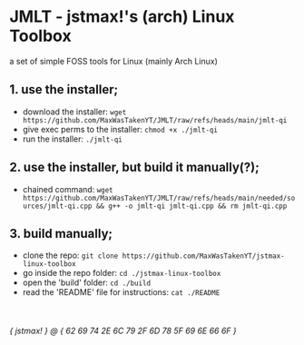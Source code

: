 # JMLT - jstmax!'s (arch) Linux Toolbox
a set of simple FOSS tools for Linux (mainly Arch Linux)

## 1. use the installer;
* download the installer: `wget https://github.com/MaxWasTakenYT/JMLT/raw/refs/heads/main/jmlt-qi`
* give exec perms to the installer: `chmod +x ./jmlt-qi`
* run the installer: `./jmlt-qi`

## 2. use the installer, but build it manually(?);
* chained command: `wget https://github.com/MaxWasTakenYT/JMLT/raw/refs/heads/main/needed/sources/jmlt-qi.cpp && g++ -o jmlt-qi jmlt-qi.cpp && rm jmlt-qi.cpp`

## 3. build manually;
* clone the repo: `git clone https://github.com/MaxWasTakenYT/jstmax-linux-toolbox`
* go inside the repo folder: `cd ./jstmax-linux-toolbox`
* open the 'build' folder: `cd ./build`
* read the 'README' file for instructions: `cat ./README`

&nbsp;
###### { jstmax! } @ { 62 69 74 2E 6C 79 2F 6D 78 5F 69 6E 66 6F }
